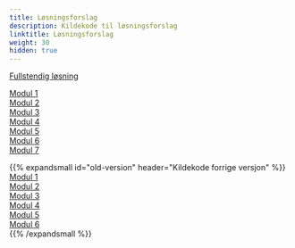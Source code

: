```yaml
---
title: Løsningsforslag
description: Kildekode til løsningsforslag
linktitle: Løsningsforslag
weight: 30
hidden: true
---
```


[Fullstendig løsning](https://altinn.studio/repos/testdep/flyttemelding-sogndal/)

[Modul 1](https://altinn.studio/repos/testdep/flyttemelding-sogndal/src/branch/modul1)  
[Modul 2](https://altinn.studio/repos/testdep/flyttemelding-sogndal/src/branch/modul2)  
[Modul 3](https://altinn.studio/repos/testdep/flyttemelding-sogndal/src/branch/modul3)  
[Modul 4](https://altinn.studio/repos/testdep/flyttemelding-sogndal/src/branch/modul4)  
[Modul 5](https://altinn.studio/repos/testdep/flyttemelding-sogndal/src/branch/modul5)  
[Modul 6](https://altinn.studio/repos/testdep/flyttemelding-sogndal/src/branch/modul6)  
[Modul 7](https://altinn.studio/repos/testdep/flyttemelding-sogndal/src/branch/modul7)  


{{% expandsmall id="old-version" header="Kildekode forrige versjon" %}}
[Modul 1](https://altinn.studio/repos/ttd/tilflytter-sogndal-lf/src/branch/bolk/1)  
[Modul 2](https://altinn.studio/repos/ttd/tilflytter-sogndal-lf/src/branch/bolk/2)  
[Modul 3](https://altinn.studio/repos/ttd/tilflytter-sogndal-lf/src/branch/bolk/3)  
[Modul 4](https://altinn.studio/repos/ttd/tilflytter-sogndal-lf/src/branch/bolk/4)  
[Modul 5](https://altinn.studio/repos/ttd/tilflytter-sogndal-lf/src/branch/bolk/5)  
[Modul 6](https://altinn.studio/repos/ttd/tilflytter-sogndal-lf/src/branch/bolk/6)  
{{% /expandsmall %}}